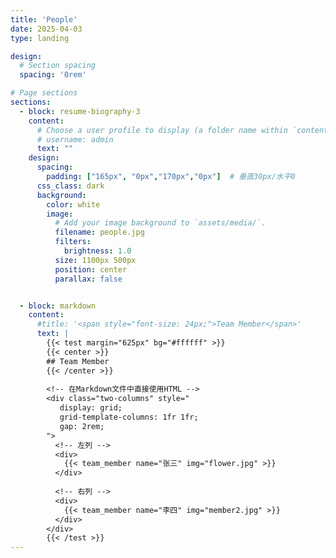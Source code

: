 ```yaml
---
title: 'People'
date: 2025-04-03
type: landing

design:
  # Section spacing
  spacing: '0rem'

# Page sections
sections:
  - block: resume-biography-3
    content:
      # Choose a user profile to display (a folder name within `content/authors/`)
      # username: admin
      text: ""
    design:
      spacing:
        padding: ["165px", "0px","170px","0px"]  # 垂直30px/水平0
      css_class: dark
      background:
        color: white
        image:
          # Add your image background to `assets/media/`.
          filename: people.jpg
          filters:
            brightness: 1.0
          size: 1100px 500px
          position: center
          parallax: false


  - block: markdown
    content:
      #title: '<span style="font-size: 24px;">Team Member</span>'
      text: |
        {{< test margin="625px" bg="#ffffff" >}}
        {{< center >}}
        ## Team Member
        {{< /center >}}
  
        <!-- 在Markdown文件中直接使用HTML -->
        <div class="two-columns" style="
           display: grid;
           grid-template-columns: 1fr 1fr;
           gap: 2rem;
        ">
          <!-- 左列 -->
          <div>
            {{< team_member name="张三" img="flower.jpg" >}}
          </div>
  
          <!-- 右列 -->
          <div>
            {{< team_member name="李四" img="member2.jpg" >}}
          </div>
        </div>
        {{< /test >}}
---
```

